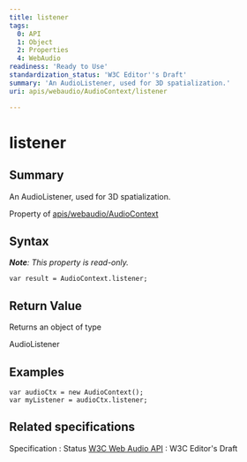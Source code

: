 ```yaml
---
title: listener
tags:
  0: API
  1: Object
  2: Properties
  4: WebAudio
readiness: 'Ready to Use'
standardization_status: 'W3C Editor''s Draft'
summary: 'An AudioListener, used for 3D spatialization.'
uri: apis/webaudio/AudioContext/listener

---
```

# listener

## Summary

An AudioListener, used for 3D spatialization.

<span data-meta="applies_to" data-type="key">Property of <span data-type="value">[apis/webaudio/AudioContext](/apis/webaudio/AudioContext)</span></span>

## Syntax

***Note**: This property is read-only.*

``` {.js}
var result = AudioContext.listener;
```

## Return Value

<span data-meta="return" data-type="key">Returns an object of type <span data-type="value"></span></span>

AudioListener

## Examples

``` {.js}
var audioCtx = new AudioContext();
var myListener = audioCtx.listener;
```

## Related specifications

Specification
:   Status
[W3C Web Audio API](http://webaudio.github.io/web-audio-api/)
:   W3C Editor's Draft

